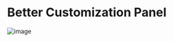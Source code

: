 # Better Customization Panel

![image](https://github.com/user-attachments/assets/082f0bf6-007f-476b-b402-40fdcec4dbc5)
